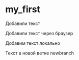 ﻿# my_first
Добавили текст

Добавили текст через браузер

Добавим текст локально

Текст в новой ветке newbranch